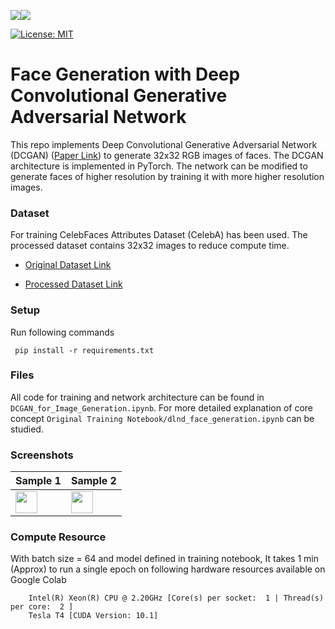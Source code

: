 <img src="https://img.shields.io/badge/python%20-%2314354C.svg?&style=for-the-badge&logo=python&logoColor=white"/><img src="https://img.shields.io/badge/PyTorch%20-%23EE4C2C.svg?&style=for-the-badge&logo=PyTorch&logoColor=white" />

[![License: MIT](https://img.shields.io/badge/License-MIT-yellow.svg)](https://github.com/3ZadeSSG/Face-Generation-with-DCGAN/blob/main/LICENSE)

# Face Generation with Deep Convolutional Generative Adversarial Network
This repo implements Deep Convolutional Generative Adversarial Network (DCGAN) ([Paper Link](https://arxiv.org/abs/1511.06434)) to generate 32x32 RGB images of faces. The DCGAN architecture is implemented in PyTorch. The network can be modified to generate faces of higher resolution by training it with more higher resolution images.

### Dataset

For training CelebFaces Attributes Dataset (CelebA) has been used. The processed dataset contains 32x32 images to reduce compute time.

* [Original Dataset Link](http://mmlab.ie.cuhk.edu.hk/projects/CelebA.html)

* [Processed Dataset Link](https://s3.amazonaws.com/video.udacity-data.com/topher/2018/November/5be7eb6f_processed-celeba-small/processed-celeba-small.zip)

### Setup

Run following commands

     
     pip install -r requirements.txt  
     



### Files

All code for training and network architecture can be found in `DCGAN_for_Image_Generation.ipynb`. For more detailed explanation of core concept `Original Training Notebook/dlnd_face_generation.ipynb` can be studied.

### Screenshots

| Sample 1  |  Sample 2 |
| ------------- | ------------- |
| <img src="https://github.com/3ZadeSSG/Face-Generation-with-DCGAN/blob/main/output/Input_Album.PNG" height="35px"/> | <img src="https://github.com/3ZadeSSG/Face-Generation-with-DCGAN/blob/main/output/Output_Album.png" height="35px"/> |


### Compute Resource
With batch size = 64 and model defined in training notebook, It takes 1 min (Approx) to run a single epoch on following hardware resources available on Google Colab
        
        Intel(R) Xeon(R) CPU @ 2.20GHz [Core(s) per socket:  1 | Thread(s) per core:  2 ]
        Tesla T4 [CUDA Version: 10.1]
        
  
        
